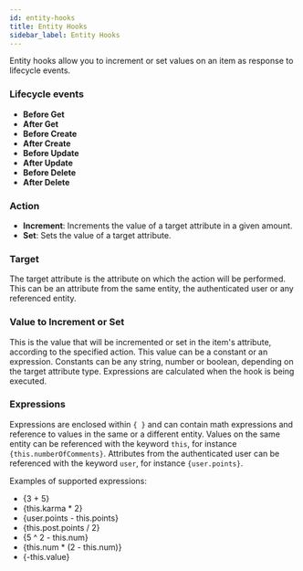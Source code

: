 ```yaml
---
id: entity-hooks
title: Entity Hooks
sidebar_label: Entity Hooks
---
```


Entity hooks allow you to increment or set values on an item as response to lifecycle events.

### Lifecycle events

- **Before Get**
- **After Get**
- **Before Create**
- **After Create**
- **Before Update**
- **After Update**
- **Before Delete**
- **After Delete**

### Action

- **Increment**: Increments the value of a target attribute in a given amount.
- **Set**: Sets the value of a target attribute.

### Target

The target attribute is the attribute on which the action will be performed.
This can be an attribute from the same entity, the authenticated user or any referenced entity.

### Value to Increment or Set

This is the value that will be incremented or set in the item's attribute, according to the specified action.
This value can be a constant or an expression.
Constants can be any string, number or boolean, depending on the target attribute type.
Expressions are calculated when the hook is being executed.

### Expressions

Expressions are enclosed within `{ }` and can contain math expressions and reference to values in the same or a
different entity. Values on the same entity can be referenced with the keyword `this`, for instance `{this.numberOfComments}`.
Attributes from the authenticated user can be referenced with the keyword `user`, for instance `{user.points}`.

Examples of supported expressions:

- {3 + 5}
- {this.karma * 2}
- {user.points - this.points}
- {this.post.points / 2}
- {5 ^ 2 - this.num}
- {this.num * (2 - this.num)}
- {-this.value}
